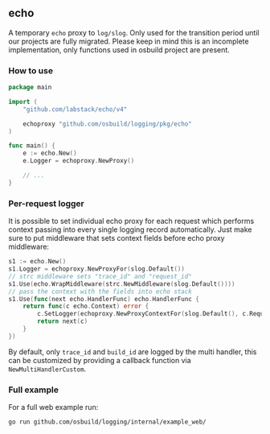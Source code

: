 ## echo

A temporary `echo` proxy to `log/slog`. Only used for the transition period until our projects are fully migrated. Please keep in mind this is an incomplete implementation, only functions used in osbuild project are present.

### How to use

```go
package main

import (
	"github.com/labstack/echo/v4"

	echoproxy "github.com/osbuild/logging/pkg/echo"
)

func main() {
	e := echo.New()
	e.Logger = echoproxy.NewProxy()

	// ...
}
```

### Per-request logger

It is possible to set individual echo proxy for each request which performs context passing into every single logging record automatically. Just make sure to put middleware that sets context fields before echo proxy middleware:

```go
s1 := echo.New()
s1.Logger = echoproxy.NewProxyFor(slog.Default())
// strc middleware sets "trace_id" and "request_id"
s1.Use(echo.WrapMiddleware(strc.NewMiddleware(slog.Default())))
// pass the context with the fields into echo stack
s1.Use(func(next echo.HandlerFunc) echo.HandlerFunc {
	return func(c echo.Context) error {
		c.SetLogger(echoproxy.NewProxyContextFor(slog.Default(), c.Request().Context()))
		return next(c)
	}
})
```

By default, only `trace_id` and `build_id` are logged by the multi handler, this can be customized by providing a callback function via `NewMultiHandlerCustom`.

### Full example

For a full web example run:

```
go run github.com/osbuild/logging/internal/example_web/
```
